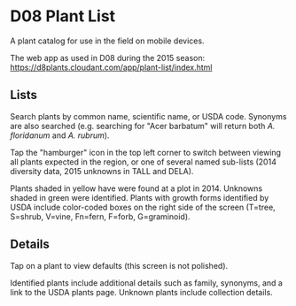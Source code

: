 # D08 Plant List

A plant catalog for use in the field on mobile devices.

The web app as used in D08 during the 2015 season:
https://d8plants.cloudant.com/app/plant-list/index.html

## Lists

Search plants by common name, scientific name, or USDA code.
Synonyms are also searched (e.g. searching for "Acer barbatum"
will return both _A. floridanum_ and _A. rubrum_).

Tap the "hamburger" icon in the top left corner to switch between
viewing all plants expected in the region, or one of several
named sub-lists (2014 diversity data, 2015 unknowns in TALL and DELA).

Plants shaded in yellow have were found at a plot in 2014.  Unknowns
shaded in green were identified.  Plants with growth forms identified
by USDA include color-coded boxes on the right side of the screen
(T=tree, S=shrub, V=vine, Fn=fern, F=forb, G=graminoid).

## Details

Tap on a plant to view defaults (this screen is not polished).

Identified plants include additional details such as family, synonyms,
and a link to the USDA plants page.  Unknown plants include collection
details.

